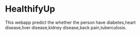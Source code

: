 # HealthifyUp
This webapp predict the whether the person have diabetes,heart disease,liver disease,kidney disease,back pain,tuberculosis.
